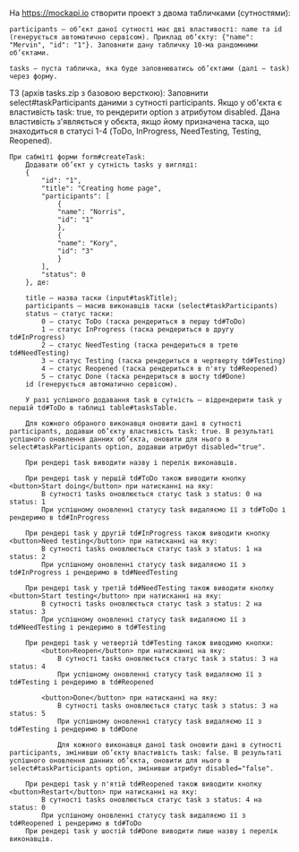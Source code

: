 На https://mockapi.io створити проект з двома табличками (сутностями):
    
    participants – об’єкт даної сутності має дві властивості: name та id (генерується автоматично сервісом). Приклад об’єкту: {"name": "Mervin", "id": "1"}. Заповнити дану табличку 10-ма рандомними об’єктами.
    
    tasks – пуста табличка, яка буде заповнюватись об’єктами (далі – task) через форму.
    
ТЗ (архів tasks.zip з базовою версткою):
    Заповнити select#taskParticipants даними з сутності participants.
        Якщо у об'єкта є властивість task: true, то рендерити option з атрибутом disabled. Дана властивість з'являється у обєкта, якщо йому призначена таска, що знаходиться в статусі 1-4 (ToDo, InProgress, NeedTesting, Testing, Reopened).
    
    При сабміті форми form#createTask:
        Додавати об’єкт у сутність tasks у вигляді: 
        {
            "id": "1",
            "title": "Creating home page",
            "participants": [
                {
                "name": "Norris",
                "id": "1"
                },
                {
                "name": "Kory",
                "id": "3"
                }
            ],
            "status": 0
        }, де:
        
        title – назва таски (input#taskTitle);
        participants – масив виконавців таски (select#taskParticipants)
        status – статус таски:
            0 – статус ToDo (таска рендериться в першу td#ToDo)
            1 – статус InProgress (таска рендериться в другу td#InProgress)
            2 – статус NeedTesting (таска рендериться в третю td#NeedTesting)
            3 – статус Testing (таска рендериться в чертверту td#Testing)
            4 – статус Reopened (таска рендериться в п'яту td#Reopened)
            5 – статус Done (таска рендериться в шосту td#Done)
        id (генерується автоматично сервісом).
        
        У разі успішного додавання task в сутність – відрендерити task у першій td#ToDo в таблиці table#tasksTable.
        
        Для кожного обраного виконавця оновити дані в сутності participants, додавши об’єкту властивість task: true. В результаті успішного оновлення данних об’єкта, оновити для нього в select#taskParticipants option, додавши атрибут disabled="true".
        
        При рендері task виводити назву і перелік виконавців.
        
        При рендері task у першій td#ToDo також виводити кнопку <button>Start doing</button> при натисканні на яку:
            В сутності tasks оновлюється статус task з status: 0 на status: 1
            При успішному оновленні статусу task видаляємо її з td#ToDo і рендеримо в td#InProgress
        
        При рендері task у другій td#InProgress також виводити кнопку <button>Need testing</button> при натисканні на яку:
            В сутності tasks оновлюється статус task з status: 1 на status: 2
            При успішному оновленні статусу task видаляємо її з td#InProgress і рендеримо в td#NeedTesting
        
        При рендері task у третій td#NeedTesting також виводити кнопку <button>Start testing</button> при натисканні на яку:
            В сутності tasks оновлюється статус task з status: 2 на status: 3
            При успішному оновленні статусу task видаляємо її з td#NeedTesting і рендеримо в td#Testing
        
        При рендері task у четвертій td#Testing також виводимо кнопки:
            <button>Reopen</button> при натисканні на яку:
                В сутності tasks оновлюється статус task з status: 3 на status: 4
                При успішному оновленні статусу task видаляємо її з td#Testing і рендеримо в td#Reopened
            
            <button>Done</button> при натисканні на яку:
                В сутності tasks оновлюється статус task з status: 3 на status: 5
                При успішному оновленні статусу task видаляємо її з td#Testing і рендеримо в td#Done
                
                Для кожного виконавця даної task оновити дані в сутності participants, змінивши об’єкту властивість task: false. В результаті успішного оновлення данних об’єкта, оновити для нього в select#taskParticipants option, змінивши атрибут disabled="false".
            
        При рендері task у п'ятій td#Reopened також виводити кнопку <button>Restart</button> при натисканні на яку:
            В сутності tasks оновлюється статус task з status: 4 на status: 0
            При успішному оновленні статусу task видаляємо її з td#Reopened і рендеримо в td#ToDo
        При рендері task у шостій td#Done виводити лише назву і перелік виконавців.